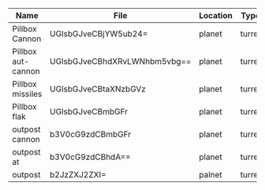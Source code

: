 | Name               | File                         | Location | Type   | Size   |
| ------------------ | ---------------------------- | -------- | ------ | ------ |
| Pillbox Cannon     | UGlsbGJveCBjYW5ub24=         | planet   | turret | small  |
| Pillbox aut-cannon | UGlsbGJveCBhdXRvLWNhbm5vbg== | planet   | turret | small  |
| Pillbox missiles   | UGlsbGJveCBtaXNzbGVz         | planet   | turret | small  |
| Pillbox flak       | UGlsbGJveCBmbGFr             | planet   | turret | small  |
| outpost cannon     | b3V0cG9zdCBmbGFr             | planet   | turret | medium |
| outpost at         | b3V0cG9zdCBhdA==             | planet   | turret | medium |
| outpost     | b2JzZXJ2ZXI=         | palnet   | turret | medium |
